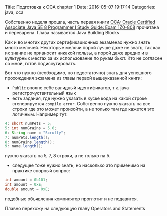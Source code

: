 Title: Подготовка к OCA chapter 1
Date: 2016-05-07 19:17:14
Categories: java, oca

Собственно неделя прошла, часть первая книги [OCA: Oracle Certified Associate Java SE 8 Programmer I Study Guide: Exam 1Z0-808](http://www.amazon.ca/OCA-Certified-Associate-Programmer-1Z0-808-ebook/dp/B00R04DF3I?ie=UTF8&qid=1462240625&ref_=tmm_kin_swatch_0&sr=8-1) прочитана и переварена. Глава называется Java Building Blocks 

Как и во многих других сертификационных экзаменах нужно знать много мелочей. Некоторые мелочи порой лучше даже не знать, так как их знание не привносит никакой пользы, а порой даже вредно и в культурных местах за их использование по рукам бьют. Кто не согласен со мной, готов подискутировать. 

Вот что нужно (необходимо, но недостаточно) знать для успешного прохождения экзамена из главы первой вышеуказанной книги:

* `Public` вполне себе валидный идентификатор, т.к. java регистрочуствительный язык
* есть задания, где нужно указать в куске кода на какой строке сгенерируется `compile error`. Собственно нужно указать на все строки где это может произойти, а не только там где кажется это логичным. Например тут:

```java
4: short numPets = 5;
5: int numGrains = 5.6;
6: String name = "Scruffy";
7: numPets.length();
8: numGrains.length();
9: name.length();
```
нужно указать на 5, 7, 8 строки, а не только на 5.

* следущее тоже нужно знать, но насколько это применимо на практике спорный вопрос:

```java
int amount = 0b101;
int amount = 0xE;
double amount = 0xE;
```
 подобные объявления компилятор проглотит и не подавится.

 Плавно перехожу на следующую главу Operators and Statements



